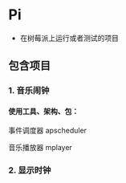 # Pi
- 在树莓派上运行或者测试的项目
## 包含项目
### 1. 音乐闹钟
#### 使用工具、架构、包：
事件调度器 apscheduler

音乐播放器 mplayer



### 2. 显示时钟

